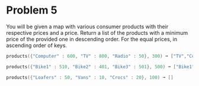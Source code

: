 # Problem 5

You will be given a map with various consumer products with their respective prices and a price. 
Return a list of the products with a minimum price of the provided one in descending order. For the equal prices,
in ascending order of keys.

```go
products({"Computer" : 600, "TV" : 800, "Radio" : 50}, 300) ➞ ["TV","Computer"]

products({"Bike1" : 510, "Bike2" : 401, "Bike3" : 501}, 500) ➞ ["Bike1", "Bike3"]) 

products({"Loafers" : 50, "Vans" : 10, "Crocs" : 20}, 100) ➞ []
```
